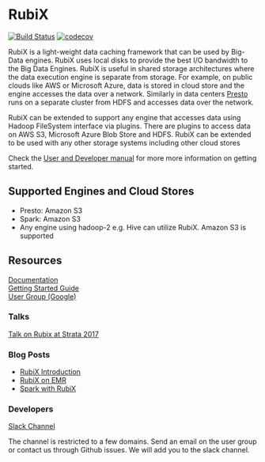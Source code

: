 # RubiX

[![Build Status](https://travis-ci.org/qubole/rubix.svg?branch=master)](https://travis-ci.org/qubole/rubix)
[![codecov](https://codecov.io/gh/qubole/rubix/branch/master/graph/badge.svg)](https://codecov.io/gh/qubole/rubix)


RubiX is a light-weight data caching framework that can be used by Big-Data engines. RubiX uses local disks to provide
the best I/O bandwidth to the Big Data Engines. RubiX is useful in shared storage architectures where the data
execution engine is separate from storage. For example, on public clouds like AWS or Microsoft Azure, data is stored
in cloud store and the engine accesses the data over a network. Similarly in data centers [Presto](https://prestosql.io)
runs on a separate cluster from HDFS and accesses data over the network.

RubiX can be extended to support any engine that accesses data using Hadoop FileSystem interface via plugins. 
There are plugins to access data on AWS S3, Microsoft Azure Blob Store and HDFS. RubiX can be extended to be 
used with any other storage systems including other cloud stores

Check the [User and Developer manual](http://rubix.readthedocs.io/en/latest/index.html) for more more information on getting started. 

## Supported Engines and Cloud Stores

- Presto: Amazon S3  
- Spark: Amazon S3  
- Any engine using hadoop-2 e.g. Hive can utilize RubiX. Amazon S3 is supported

## Resources
[Documentation](http://rubix.readthedocs.io/en/latest/index.html)  
[Getting Started Guide](http://rubix.readthedocs.io/en/latest/install/getting_started.html)  
[User Group (Google)](https://groups.google.com/forum/#!forum/rubix-users)

### Talks
[Talk on Rubix at Strata 2017](https://www.slideshare.net/shubhamtagra/rubix-78333181)

### Blog Posts
- [RubiX Introduction](https://www.qubole.com/blog/rubix-fast-cache-access-for-big-data-analytics-on-cloud-storage/)
- [RubiX on EMR](https://www.qubole.com/blog/caching-emr-using-rubix-performance-benchmark-benefits/)
- [Spark with RubiX](https://www.qubole.com/blog/increase-apache-spark-performance-with-rubix-distributed-cache/)


### Developers
[Slack Channel](https://join.slack.com/t/rubix-cache/signup?x=x-348094509318-348094608182)

The channel is restricted to a few domains. Send an email on the user group or contact us through Github issues.
We will add you to the slack channel.
